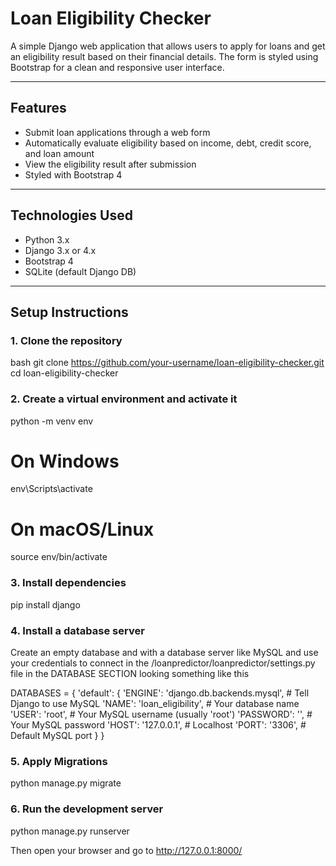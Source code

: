 # Loan Eligibility Checker

A simple Django web application that allows users to apply for loans and get an eligibility result based on their financial details. 
The form is styled using Bootstrap for a clean and responsive user interface.

---

## Features

- Submit loan applications through a web form
- Automatically evaluate eligibility based on income, debt, credit score, and loan amount
- View the eligibility result after submission
- Styled with Bootstrap 4

---

## Technologies Used

- Python 3.x
- Django 3.x or 4.x
- Bootstrap 4
- SQLite (default Django DB)

---

## Setup Instructions

### 1. Clone the repository

bash
git clone https://github.com/your-username/loan-eligibility-checker.git
cd loan-eligibility-checker

### 2. Create a virtual environment and activate it

python -m venv env
# On Windows
env\Scripts\activate
# On macOS/Linux
source env/bin/activate

### 3. Install dependencies
pip install django

### 4. Install a database server 
Create an empty database and with a database server like MySQL
and use your credentials to connect in the /loanpredictor/loanpredictor/settings.py file 
in the DATABASE SECTION looking something like this

DATABASES = {
    'default': {
        'ENGINE': 'django.db.backends.mysql',    # Tell Django to use MySQL
        'NAME': 'loan_eligibility',               # Your database name
        'USER': 'root',                           # Your MySQL username (usually 'root')
        'PASSWORD': '',                           # Your MySQL password 
        'HOST': '127.0.0.1',                      # Localhost
        'PORT': '3306',                           # Default MySQL port
    }
}

### 5. Apply Migrations
python manage.py migrate

### 6. Run the development server
python manage.py runserver

Then open your browser and go to http://127.0.0.1:8000/ 




